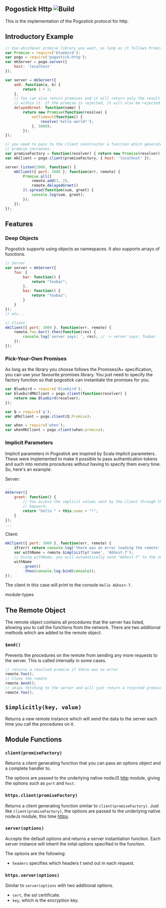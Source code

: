 
## Pogostick Http ![Build](https://travis-ci.org/AGhost-7/pogostick.svg?branch=master)
This is the implementation of the Pogostick protocol for http.

## Introductory Example

```javascript
// Use whichever promise library you want, as long as it follows Promises/A+ spec.
var Promise = require('bluebird');
var pogo = require('pogostick-http');
var mkServer = pogo.server({
	host: 'localhost'	
});

var server = mkServer({
	add: function(a, b) {
		return 1 + 2;
	},
	// You can also return promises and it will return only the result contained
	// within it. If the promise is rejected, it will also be rejected on the client.
	delayedGreet: function(name) {
		return new Promise(function(resolve) {
			setTimeout(function() { 
				resolve('hello world!');
			}, 5000);
		});
});

// you need to pass to the client constructor a function which generates
// promise instances.
var promiseFactory = function(resolver) { return new Promise(resolver); };
var mkClient = pogo.client(promiseFactory, { host: 'localhost' });

server.listen(3000, function() {
	mkClient({ port: 3000 }, function(err, remote) {
		Promise.all([
			remote.add(1, 2),
			remote.delayedGreet()
		]).spread(function(sum, greet) {
			console.log(sum, greet);
		});
	});
});

``` 

## Features

### Deep Objects
Pogostick supports using objects as namespaces. It also supports arrays of 
functions.

```javascript
// Server
var server = mkServer({
	foo: {
		bar: function() {
			return "foobar";
		},
		baz: function() {
			return "foobaz";
		}
	}
});
// etc...

// Client
mkClient({ port: 3000 }, function(err, remote) {
	remote.foo.bar().then(function(res) {
		console.log('server says: ', res); // -> server says: foobar
	});
});
```

### Pick-Your-Own Promises
As long as the library you choose follows the Promises/A+ specification, you
can use your favourite promises library. You just need to specify the factory
function so that pogostick can instantiate the promises for you.

```javascript
var Bluebird = require('bluebird');
var bluebirdMkClient = pogo.client(function(resolver) {
	return new Bluebird(resolver);
});

var Q = require('q');
var qMkClient = pogo.client(Q.Promise);

var when = require('when');
var whenMkClient = pogo.client(when.promise);
```

### Implicit Parameters
Implicit parameters in Pogostick are inspired by Scala implicit parameters. 
These were implemented to make it possible to pass authentication tokens and 
such into remote procedures without having to specify them every time. So,
here's an example:

Server:
```javascript
...
mkServer({
	greet: function() {
		// You access the implicit values sent by the client through the "this"
		// keyword.
		return "hello " + this.name + "!";
	}
});
...
```

Client:
```javascript
mkClient({ port: 3000 }, function(err, remote) {
	if(err) return console.log('there was an error loading the remote');
	var withName = remote.$implicitly('name', 'AGhost-7');
	// Using withName, you will automatically send "AGhost-7" to the server.
	withName
		.greet()
		.then(console.log.bind(console));
});
```

The client in this case will print to the console `Hello AGhost-7`.




module-types

## The Remote Object
The remote object contains all procedures that the server has listed, allowing
you to call the functions from the network. There are two additional methods
which are added to the remote object.

### `$end()`
Prevents the procedures on the remote from sending any more requests to the 
server. This is called internally in some cases.

```javascript
// returns a resolved promise if there was no error
remote.foo(); 
// Close the remote
remote.$end();
// skips fetching to the server and will just return a rejected promise
remote.foo();
```

## `$implicitly(key, value)`
Returns a new remote instance which will send the data to the server each time
you call the procedures on it.



## Module Functions

### `client(promiseFactory)`
Returns a client generating function that you can pass an options object and
a complete handler to.
 
The options are passed to the underlying native nodeJS [http][1] module, giving
the options such as `port` and `host`.

### `https.client(promiseFactory)`
Returns a client generating function similar to `client(promiseFactory)`. Just
like `client(promiseFactory)`, the options are passed to the underlying native
nodeJs module, this time [https][2].

### `server(options)`
Accepts the default options and returns a server instantiation function. Each
server instance will inherit the inital options specified in the function.

The options are the following:
- `headers` specifies which headers t send out in each request.

### `https.server(options)`
Similar to `server(options` with two additional options.
- `cert`, the ssl certificate.
- `key`, which is the encryption key.

[1]: https://nodejs.org/api/http.html#http_http_request_options_callback
[2]: https://nodejs.org/api/https.html#https_https_request_options_callback
